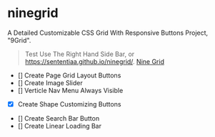 # ninegrid

A Detailed Customizable CSS Grid With Responsive Buttons Project, "9Grid".

> Test
Use The Right Hand Side Bar,
or
https://sententiaa.github.io/ninegrid/.
[Nine Grid](https://sententiaa.github.io/ninegrid/)


- [] Create Page Grid Layout Buttons
- [] Create Image Slider
- [] Verticle Nav Menu Always Visible




- [x] Create Shape Customizing Buttons
- [] Create Search Bar Button
- [] Create Linear Loading Bar